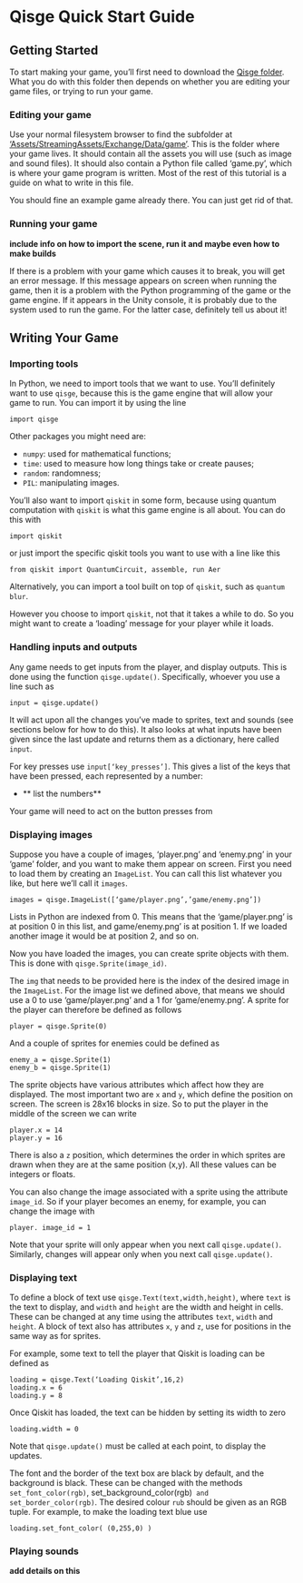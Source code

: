 # Qisge Quick Start Guide



## Getting Started

To start making your game, you’ll first need to download the [Qisge folder](https://github.com/TigrisCallidus/Qisge/archive/refs/heads/main.zip). What you do with this folder then depends on whether you are editing your game files, or trying to run your game.


### Editing your game

Use your normal filesystem browser to find the subfolder at [‘Assets/StreamingAssets/Exchange/Data/game’](Assets/StreamingAssets/Exchange/Data/game). This is the folder where your game lives. It should contain all the assets you will use (such as image and sound files). It should also contain a Python file called ‘game.py’, which is where your game program is written. Most of the rest of this tutorial is a guide on what to write in this file.

You should fine an example game already there. You can just get rid of that.

### Running your game

**include info on how to import the scene, run it and maybe even how to make builds**

If there is a problem with your game which causes it to break, you will get an error message. If this message appears on screen when running the game, then it is a problem with the Python programming of the game or the game engine. If it appears in the Unity console, it is probably due to the system used to run the game. For the latter case, definitely tell us about it!




## Writing Your Game

### Importing tools

In Python, we need to import tools that we want to use. You’ll definitely want to use `qisge`, because this is the game engine that will allow your game to run. You can import it by using the line

```
import qisge
```

Other packages you might need are:
* `numpy`: used for mathematical functions;
* `time`: used to measure how long things take or create pauses;
* `random`: randomness;
* `PIL`: manipulating images.

You’ll also want to import `qiskit` in some form, because using quantum computation with `qiskit` is what this game engine is all about. You can do this with

```
import qiskit
```

or just import the specific qiskit tools you want to use with a line like this

```
from qiskit import QuantumCircuit, assemble, run Aer
```
Alternatively, you can import a tool built on top of `qiskit`, such as `quantum blur`.

However you choose to import `qiskit`, not that it takes a while to do. So you might want to create a ‘loading’ message for your player while it loads.


### Handling inputs and outputs

Any game needs to get inputs from the player, and display outputs. This is done using the function `qisge.update()`. Specifically, whoever you use a line such as

```
input = qisge.update()
```

It will act upon all the changes you’ve made to sprites, text and sounds (see sections below for how to do this). It also looks at what inputs have been given since the last update and returns them as a dictionary, here called `input`.

For key presses use `input[‘key_presses’]`. This gives a list of the keys that have been pressed, each represented by a number:
* ** list the numbers**


Your game will need to act on the button presses from

### Displaying images

Suppose you have a couple of images, ‘player.png’ and ‘enemy.png’ in your ‘game’ folder, and you want to make them appear on screen. First you need to load them by creating an `ImageList`. You can call this list whatever you like, but here we’ll call it `images`.

```
images = qisge.ImageList([‘game/player.png’,’game/enemy.png’])
```

Lists in Python are indexed from 0. This means that the ‘game/player.png’ is at position 0 in this list, and game/enemy.png’ is at position 1. If we loaded another image it would be at position 2, and so on.

Now you have loaded the images, you can create sprite objects with them. This is done with `qisge.Sprite(image_id)`.

The `img` that needs to be provided here is the index of the desired image in the `ImageList`. For the image list we defined above, that means we should use a 0 to use ‘game/player.png’ and a 1 for ’game/enemy.png’. A sprite for the player can therefore be defined as follows

```
player = qisge.Sprite(0)
```

And a couple of sprites for enemies could be defined as

```
enemy_a = qisge.Sprite(1)
enemy_b = qisge.Sprite(1)
```

The sprite objects have various attributes which affect how they are displayed. The most important two are `x` and `y`, which define the position on screen. The screen is 28x16 blocks in size. So to put the player in the middle of the screen we can write

```
player.x = 14
player.y = 16
```

There is also a `z` position, which determines the order in which sprites are drawn when they are at the same position (x,y). All these values can be integers or floats.

You can also change the image associated with a sprite using the attribute `image_id`. So if your player becomes an enemy, for example, you can change the image with

```
player. image_id = 1
```

Note that your sprite will only appear when you next call `qisge.update()`. Similarly, changes will appear only when you next call `qisge.update()`.


### Displaying text

To define a block of text use `qisge.Text(text,width,height)`, where `text` is the text to display, and `width` and `height` are the width and height in cells. These can be changed at any time using the attributes `text`, `width` and `height`. A block of text also has attributes `x`, `y` and `z`, use for positions in the same way as for sprites.

For example, some text to tell the player that Qiskit is loading can be defined as

```
loading = qisge.Text(‘Loading Qiskit’,16,2)
loading.x = 6
loading.y = 8
```

Once Qiskit has loaded, the text can be hidden by setting its width to zero

```
loading.width = 0
```

Note that `qisge.update()` must be called at each point, to display the updates.

The font and the border of the text box are black by default, and the background is black. These can be changed with the methods `set_font_color(rgb)`, set_background_color(rgb)` and set_border_color(rgb)`. The desired colour `rub` should be given as an RGB tuple. For example, to make the loading text blue use

```
loading.set_font_color( (0,255,0) )
```

### Playing sounds

**add details on this**
